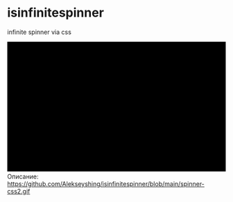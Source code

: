 # isinfinitespinner
infinite spinner via css

![image](https://github.com/Alekseyshing/isinfinitespinner/blob/main/spinner-css2.gif)
Описание:
https://github.com/Alekseyshing/isinfinitespinner/blob/main/spinner-css2.gif
